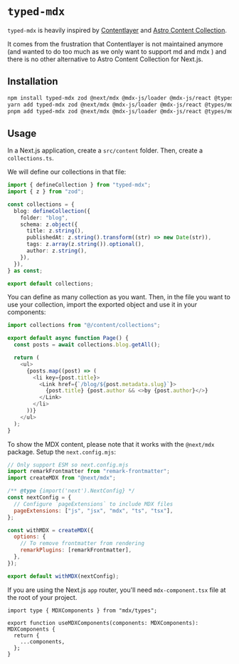 # `typed-mdx`

`typed-mdx` is heavily inspired by [Contentlayer](https://contentlayer.dev/) and
[Astro Content Collection](https://docs.astro.build/en/guides/content-collections/).

It comes from the frustration that Contentlayer is not maintained anymore (and
wanted to do too much as we only want to support md and mdx ) and there is no
other alternative to Astro Content Collection for Next.js.

## Installation

```bash
npm install typed-mdx zod @next/mdx @mdx-js/loader @mdx-js/react @types/mdx remark-frontmatter
yarn add typed-mdx zod @next/mdx @mdx-js/loader @mdx-js/react @types/mdx remark-frontmatter
pnpm add typed-mdx zod @next/mdx @mdx-js/loader @mdx-js/react @types/mdx remark-frontmatter
```

## Usage

In a Next.js application, create a `src/content` folder. Then, create a
`collections.ts`.

We will define our collections in that file:

```ts
import { defineCollection } from "typed-mdx";
import { z } from "zod";

const collections = {
  blog: defineCollection({
    folder: "blog",
    schema: z.object({
      title: z.string(),
      publishedAt: z.string().transform((str) => new Date(str)),
      tags: z.array(z.string()).optional(),
      author: z.string(),
    }),
  }),
} as const;

export default collections;
```

You can define as many collection as you want. Then, in the file you want to use
your collection, import the exported object and use it in your components:

```ts
import collections from "@/content/collections";

export default async function Page() {
  const posts = await collections.blog.getAll();

  return (
    <ul>
      {posts.map((post) => (
        <li key={post.title}>
          <Link href={`/blog/${post.metadata.slug}`}>
            {post.title} {post.author && <>by {post.author}</>}
          </Link>
        </li>
      ))}
    </ul>
  );
}
```

To show the MDX content, please note that it works with the `@next/mdx` package.
Setup the `next.config.mjs`:

```mjs
// Only support ESM so next.config.mjs
import remarkFrontmatter from "remark-frontmatter";
import createMDX from "@next/mdx";

/** @type {import('next').NextConfig} */
const nextConfig = {
  // Configure `pageExtensions` to include MDX files
  pageExtensions: ["js", "jsx", "mdx", "ts", "tsx"],
};

const withMDX = createMDX({
  options: {
    // To remove frontmatter from rendering
    remarkPlugins: [remarkFrontmatter],
  },
});

export default withMDX(nextConfig);
```

If you are using the Next.js `app` router, you'll need `mdx-component.tsx` file
at the root of your project.

```tsx
import type { MDXComponents } from "mdx/types";

export function useMDXComponents(components: MDXComponents): MDXComponents {
  return {
    ...components,
  };
}
```
